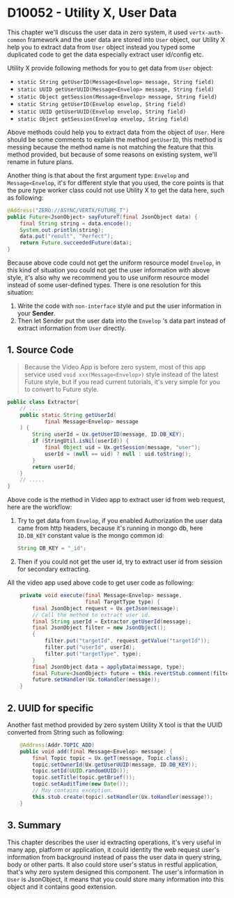 # D10052 - Utility X, User Data

This chapter we'll discuss the user data in zero system, it used `vertx-auth-common` framework and the user data are
stored into `User` object, our Utility X help you to extract data from `User` object instead you typed some duplicated
code to get the data especially extract user id/config etc.

Utility X provide following methods for you to get data from `User` object:

* `static String getUserID(Message<Envelop> message, String field)`
* `static UUID getUserUUID(Message<Envelop> message, String field)`
* `static Object getSession(Message<Envelop> message, String field)`
* `static String getUserID(Envelop envelop, String field)`
* `static UUID getUserUUID(Envelop envelop, String field)`
* `static Object getSession(Envelop envelop, String field)`

Above methods could help you to extract data from the object of `User`. Here should be some comments to explain the
method `getUserID`, this method is messing because the method name is not matching the feature that this method
provided, but because of some reasons on existing system, we'll rename in future plans.

Another thing is that about the first argument type: `Envelop` and `Message<Envelop`, it's for different style that you
used, the core points is that the pure type worker class could not use Utility X to get the data here, such as
following:

```java
@Address("ZERO://ASYNC/VERTX/FUTURE_T")
public Future<JsonObject> sayFutureT(final JsonObject data) {
    final String string = data.encode();
    System.out.println(string);
    data.put("result", "Perfect");
    return Future.succeededFuture(data);
}
```

Because above code could not get the uniform resource model `Envelop`, in this kind of situation you could not get the
user information with above style, it's also why we recommend you to use uniform resource model instead of some
user-defined types. There is one resolution for this situation:

1. Write the code with `non-interface`  style and put the user information in your **Sender**.
2. Then let Sender put the user data into the `Envelop` 's data part instead of extract information from `User`
   directly.

## 1. Source Code

> Because the Video App is before zero system, most of this app service used `void xxx(Message<Envelop>)` style instead
> of the latest Future style, but if you read current tutorials, it's very simple for you to convert to Future style.

```java
public class Extractor{
    // .....
    public static String getUserId(
            final Message<Envelop> message
    ) {
        String userId = Ux.getUserID(message, ID.DB_KEY);
        if (StringUtil.isNil(userId)) {
            final Object uid = Ux.getSession(message, "user");
            userId = (null == uid) ? null : uid.toString();
        }
        return userId;
    }
    // .....
}
```

Above code is the method in Video app to extract user id from web request, here are the workflow:

1. Try to get data from `Envelop`, if you enabled Authorization the user data came from http headers, because it's
   running in mongo db, here `ID.DB_KEY` constant value is the mongo common id:
   ```java
   String DB_KEY = "_id";
   ```
2. Then if you could not get the user id, try to extract user id from session for secondary extracting.

All the video app used above code to get user code as following:

```java
    private void execute(final Message<Envelop> message,
                         final TargetType type) {
        final JsonObject request = Ux.getJson(message);
        // Call the method to extract user id.
        final String userId = Extractor.getUserId(message);
        final JsonObject filter = new JsonObject();
        {
            filter.put("targetId", request.getValue("targetId"));
            filter.put("userId", userId);
            filter.put("targetType", type);
        }
        final JsonObject data = applyData(message, type);
        final Future<JsonObject> future = this.revertStub.comment(filter, data, true);
        future.setHandler(Ux.toHandler(message));
    }
```

## 2. UUID for specific

Another fast method provided by zero system Utility X tool is that the UUID converted from String such as following:

```java
    @Address(Addr.TOPIC_ADD)
    public void add(final Message<Envelop> message) {
        final Topic topic = Ux.getT(message, Topic.class);
        topic.setOwnerId(Ux.getUserUUID(message, ID.DB_KEY));
        topic.setId(UUID.randomUUID());
        topic.setTitle(topic.getBrief());
        topic.setAuditTime(new Date());
        // May contains exception.
        this.stub.create(topic).setHandler(Ux.toHandler(message));
    }
```

## 3. Summary

This chapter describes the user id extracting operations, it's very useful in many app, platform or application, it
could identity the web request user's information from background instead of pass the user data in query string, body or
other parts. It also could store user's status in restful application, that's why zero system designed this component.
The user's information in `User` is JsonObject, it means that you could store many information into this object and it
contains good extension.




